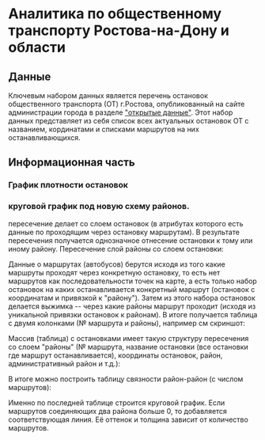 # Аналитика по общественному транспорту Ростова-на-Дону и области

## Данные

Ключевым набором данных является перечень остановок общественного транспорта (ОТ) г.Ростова, опубликованный на сайте администрации города в разделе ["открытые данные"](http://rostov-gorod.ru/opendata/). Этот набор данных представляет из себя список всех актуальных остановок ОТ с названием, кординатами и списками маршрутов на них останавливающихся.

## Информационная часть

### График плотности остановок

### круговой график под новую схему районов.

пересечение делает со слоем остановок (в атрибутах которого есть данные по проходящим через остановку маршрутам). В результате пересечения получается однозначное отнесение остановки к тому или иному району. Пересечение слой районы со слоем остановки:

Данные о маршрутах (автобусов) берутся исходя из того какие маршруты проходят через конкретную остановку, то есть нет маршрутов как последовательности точек на карте, а есть только набор остановок на каких останавливается конкретный маршрут (остановок с координатам и привязкой к "району"). Затем из этого набора остановок делается выжимка -- через какие районы маршрут проходит (исходя из уникальной привязки остановок к районам). В итоге получается таблица с двумя колонками (№ маршрута и районы), например см скриншот:

Массив (таблица) с остановками имеет такую структуру пересечения со слоем "районы" (№ маршрута, название остановки (все остановки где маршрут останавливается), координаты остановок, район, административный район и т.д.):

В итоге можно построить таблицу связности район-район (с числом маршрутов):

Именно по последней таблице строится круговой график. Если маршрутов соединяющих два района больше 0, то добавляется соответствующая линия. Её оттенок и толщина зависит от количество маршрутов.